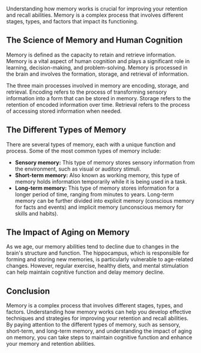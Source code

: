 
Understanding how memory works is crucial for improving your retention and recall abilities. Memory is a complex process that involves different stages, types, and factors that impact its functioning.

The Science of Memory and Human Cognition
-----------------------------------------

Memory is defined as the capacity to retain and retrieve information. Memory is a vital aspect of human cognition and plays a significant role in learning, decision-making, and problem-solving. Memory is processed in the brain and involves the formation, storage, and retrieval of information.

The three main processes involved in memory are encoding, storage, and retrieval. Encoding refers to the process of transforming sensory information into a form that can be stored in memory. Storage refers to the retention of encoded information over time. Retrieval refers to the process of accessing stored information when needed.

The Different Types of Memory
-----------------------------

There are several types of memory, each with a unique function and process. Some of the most common types of memory include:

* **Sensory memory:** This type of memory stores sensory information from the environment, such as visual or auditory stimuli.
* **Short-term memory:** Also known as working memory, this type of memory holds information temporarily while it is being used in a task.
* **Long-term memory:** This type of memory stores information for a longer period of time, ranging from minutes to years. Long-term memory can be further divided into explicit memory (conscious memory for facts and events) and implicit memory (unconscious memory for skills and habits).

The Impact of Aging on Memory
-----------------------------

As we age, our memory abilities tend to decline due to changes in the brain's structure and function. The hippocampus, which is responsible for forming and storing new memories, is particularly vulnerable to age-related changes. However, regular exercise, healthy diets, and mental stimulation can help maintain cognitive function and delay memory decline.

Conclusion
----------

Memory is a complex process that involves different stages, types, and factors. Understanding how memory works can help you develop effective techniques and strategies for improving your retention and recall abilities. By paying attention to the different types of memory, such as sensory, short-term, and long-term memory, and understanding the impact of aging on memory, you can take steps to maintain cognitive function and enhance your memory and retention abilities.
